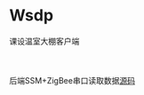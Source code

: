 # Wsdp
课设温室大棚客户端
<br>
<br>
<br>
<br>后端SSM+ZigBee串口读取数据[源码](https://github.com/Luotianhao343/greenhouse-iot)
